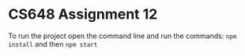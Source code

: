 # CS648 Assignment 12
 
To run the project open the command line and run the commands:
`npm install` and then `npm start`
